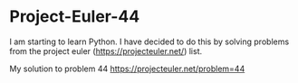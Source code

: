 # Project-Euler-44

I am starting to learn Python. I have decided to do this by solving problems from the project euler (https://projecteuler.net/) list.

My solution to problem 44 https://projecteuler.net/problem=44
